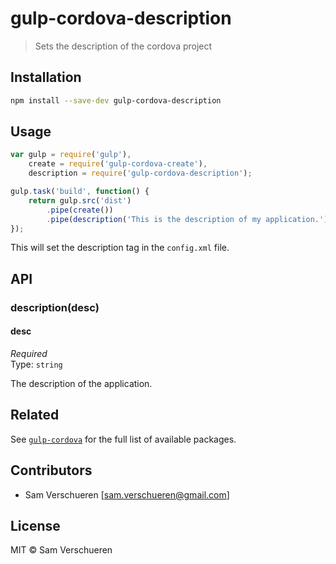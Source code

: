 # gulp-cordova-description

> Sets the description of the cordova project

## Installation

```bash
npm install --save-dev gulp-cordova-description
```

## Usage

```JavaScript
var gulp = require('gulp'),
    create = require('gulp-cordova-create'),
    description = require('gulp-cordova-description');

gulp.task('build', function() {
    return gulp.src('dist')
        .pipe(create())
        .pipe(description('This is the description of my application.'));
});
```

This will set the description tag in the `config.xml` file.

## API

### description(desc)

#### desc

*Required*  
Type: `string`

The description of the application.

## Related

See [`gulp-cordova`](https://github.com/SamVerschueren/gulp-cordova) for the full list of available packages.

## Contributors

- Sam Verschueren [<sam.verschueren@gmail.com>]

## License

MIT © Sam Verschueren
